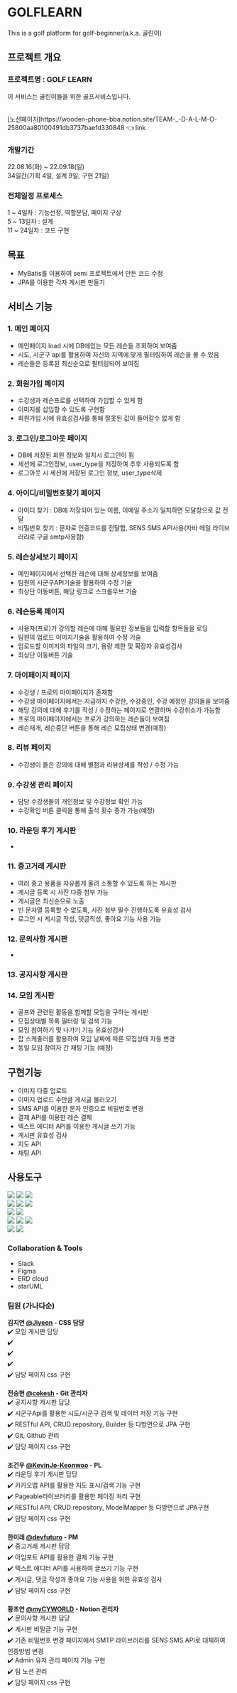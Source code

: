 # GOLFLEARN
This is a golf platform for golf-beginner(a.k.a. 골린이)

## 프로젝트 개요
### 프로젝트명 : GOLF LEARN

이 서비스는 골린이들을 위한 골프서비스입니다.


<br>
[노션페이지]https://wooden-phone-bba.notion.site/TEAM-_-D-A-L-M-O-25800aa80100491db3737baefd330848 👈 link <br>

### 개발기간 <br>
22.08.16(화) ~ 22.09.18(일)<br>
34일간(기획 4일, 설계 9일, 구현 21일)<br>

### 전체일정 프로세스
1 ~ 4일차 : 기능선정, 역할분담, 페이지 구상<br>
5 ~ 13일차 : 설계 <br>
11 ~ 24일차 : 코드 구현<br>

## 목표
- MyBatis를 이용하여 semi 프로젝트에서 만든 코드 수정 
- JPA를 이용한 각자 게시판 만들기


## 서비스 기능
### 1. 메인 페이지
- 메인페이지 load 시에 DB에있는 모든 레슨들 조회하여 보여줌
- 시도, 시군구 api를 활용하여 자신의 지역에 맞게 필터링하여 레슨을 볼 수 있음
- 레슨들은 등록된 최신순으로 필터링되어 보여짐

### 2. 회원가입 페이지
- 수강생과 레슨프로를 선택하여 가입할 수 있게 함
- 이미지를 삽입할 수 있도록 구현함
- 회원가입 시에 유효성검사를 통해 잘못된 값이 들어갈수 없게 함

### 3. 로그인/로그아웃 페이지
- DB에 저장된 회원 정보와 일치시 로그인이 됨
- 세션에 로그인정보, user_type을 저장하여 추후 사용되도록 함
- 로그아웃 시 세션에 저장된 로그인 정보, user_type삭제

### 4. 아이디/비밀번호찾기 페이지
- 아이디 찾기 : DB에 저장되어 있는 이름, 이메일 주소가 일치하면 모달창으로 값 전달
- 비밀번호 찾기 : 문자로 인증코드를 전달함, SENS SMS API사용(자바 메일 라이브러리로 구글 smtp사용함)

### 5. 레슨상세보기 페이지
- 메인페이지에서 선택한 레슨에 대해 상세정보를 보여줌
- 팀원의 시군구API기술을 활용하여 수정 기술 
- 최상단 이동버튼, 해당 링크로 스크롤무브 기술

### 6. 레슨등록 페이지
- 사용자(프로)가 강의할 레슨에 대해 필요한 정보들을 입력할 항목들을 로딩
- 팀원의 업로드 이미지기술을 활용하여 수정 기술
- 업로드할 이미지의 파일의 크기, 용량 제한 및 확장자 유효성검사
- 최상단 이동버튼 기술

### 7. 마이페이지 페이지
- 수강생 / 프로의 마이페이지가 존재함
- 수강생 마이페이지에서는 지금까지 수강한, 수강중인, 수강 예정인 강의들을 보여줌
- 해당 강의에 대해 후기를 작성 / 수정하는 페이지로 연결하며 수강취소가 가능함
- 프로의 마이페이지에서는 프로가 강의하는 레슨들이 보여짐
- 레슨재개, 레슨중단 버튼을 통해 레슨 모집상태 변경(예정)  

### 8. 리뷰 페이지
- 수강생이 들은 강의에 대해 별점과 리뷰상세를 작성 / 수정 가능

### 9. 수강생 관리 페이지
- 담당 수강생들의 개인정보 및 수강정보 확인 가능
- 수강확인 버튼 클릭을 통해 출석 횟수 증가 가능(예정)

### 10. 라운딩 후기 게시판
- 

### 11. 중고거래 게시판
- 여러 중고 용품을 자유롭게 올려 소통할 수 있도록 하는 게시판
- 게시글 등록 시 사진 다중 첨부 가능
- 게시글은 최신순으로 노출
- 빈 문자열 등록할 수 없도록, 사진 첨부 필수 진행하도록 유효성 검사
- 로그인 시 게시글 작성, 댓글작성, 좋아요 기능 사용 가능

### 12. 문의사항 게시판
- 

### 13. 공지사항 게시판


### 14. 모임 게시판
- 골프와 관련된 활동을 함께할 모임을 구하는 게시판
- 모집상태별 목록 필터링 및 검색 기능
- 모임 참여하기 및 나가기 기능 유효성검사
- 잡 스케줄러를 활용하여 모임 날짜에 따른 모집상태 자동 변경
- 동일 모임 참여자 간 채팅 기능 (예정)

## 구현기능
- 이미지 다중 업로드
- 이미지 업로드 수만큼 게시글 불러오기
- SMS API를 이용한 문자 인증으로 비밀번호 변경
- 결제 API를 이용한 레슨 결제
- 텍스트 에디터 API를 이용한 게시글 쓰기 가능
- 게시판 유효성 검사
- 지도 API
- 채팅 API

## 사용도구
<img src="https://img.shields.io/badge/HTML5-E34F26?style=for-the-badge&logo=HTML5&logoColor=white"> <img src="https://img.shields.io/badge/CSS3-1572B6?style=for-the-badge&logo=CSS3&logoColor=white"> <img src="https://img.shields.io/badge/spring boot-6DB33F?&style=for-the-badge&logo=oracle&logoColor=white"/>   
 <img src="https://img.shields.io/badge/JavaScript-F7DF1E?style=for-the-badge&logo=JavaScript&logoColor=white"> <img src="https://img.shields.io/badge/jQuery-0769AD?style=for-the-badge&logo=jQuery&logoColor=white"> <img src="https://img.shields.io/badge/Bootstrap-7952B3?style=for-the-badge&logo=Bootstrap&logoColor=white"><br>
<img src="https://img.shields.io/badge/Apache Tomcat-F8DC75?style=for-the-badge&logo=Apache Tomcat&logoColor=white"> <img src="https://img.shields.io/badge/Oracle-F80000?style=for-the-badge&logo=Oracle&logoColor=white"><br> 
<img src="https://img.shields.io/badge/Docker-2496ED?style=for-the-badge&logo=Docker&logoColor=white">
<img src="https://img.shields.io/badge/Git-F05032?style=for-the-badge&logo=Git&logoColor=white"> <img src="https://img.shields.io/badge/GitHub-181717?style=for-the-badge&logo=GitHub&logoColor=white"><br> <img src="https://img.shields.io/badge/Slack-4A154B?style=for-the-badge&logo=Slack&logoColor=white"> <img src="https://img.shields.io/badge/Discord-5865F2?style=for-the-badge&logo=Discord&logoColor=white">

### Collaboration & Tools
- Slack
- Figma
- ERD cloud
- starUML

### 팀원 (가나다순)<br>
**김지연 [@Jiyeon](https://github.com/JiyeonKimbackend) - CSS 담당**<br>
✔️ 모임 게시판 담당<br>
✔️ <br> 
✔️ <br>
✔️ <br>
✔️ 담당 페이지 css 구현<br>
<br>
**전승현 [@cokesh](https://github.com/cokesh) - Git 관리자**<br>
✔️ 공지사항 게시판 담당<br>
✔️ 시군구Api를 활용한 시도/시군구 검색 및 데이터 저장 기능 구현<br>
✔️ RESTful API, CRUD repository, Builder 등 다방면으로 JPA 구현<br>
✔️ Git, Github 관리<br>
✔️ 담당 페이지 css 구현<br>
<br>
**조건우 [@KevinJo-Keonwoo](https://github.com/KevinJo-Keonwoo) - PL**<br>
✔️ 라운딩 후기 게시판 담당<br>
✔️ 카카오맵 API를 활용한 지도 표시/검색 기능 구현<br>
✔️ Pageable라이브러리를 활용한 페이징 처리 구현<br>
✔️ RESTful API, CRUD repository, ModelMapper 등 다방면으로 JPA구현<br>
✔️ 담당 페이지 css 구현<br>
<br>
**한미래 [@devfuturo](https://github.com/devfuturo) - PM**<br>
✔️ 중고거래 게시판 담당<br>
✔️ 아임포트 API를 활용한 결제 기능 구현<br>
✔️ 텍스트 에디터 API를 사용하여 글쓰기 기능 구현<br>
✔️ 게시글, 댓글 작성과 좋아요 기능 사용을 위한 유효성 검사<br>
✔️ 담당 페이지 css 구현<br>
<br>
**황초연 [@myCYWORLD](https://github.com/myCYWORLD) - Notion 관리자**<br>
✔️ 문의사항 게시판 담당<br>
✔️ 게시판 비밀글 기능 구현<br>
✔️ 기존 비밀번호 변경 페이지에서 SMTP 라이브러리를 SENS SMS API로 대체하여 인증방법 변경<br>
✔️ Admin 유저 관리 페이지 기능 구현<br>
✔️ 팀 노션 관리<br>
✔️ 담당 페이지 css 구현 <br>
